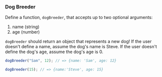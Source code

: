 ### Dog Breeder

Define a function, `dogBreeder`, that accepts up to two optional arguments:

1. name (string)
2. age (number)

`dogBreeder` should return an object that represents a new dog! If the user
doesn't define a name, assume the dog's name is Steve. If the user doesn't
define the dog's age, assume the dog's age is 0.

```javascript
dogBreeder("Sam", 12); // => {name: 'Sam', age: 12}

dogBreeder(15); // => {name:'Steve', age: 15}
```
